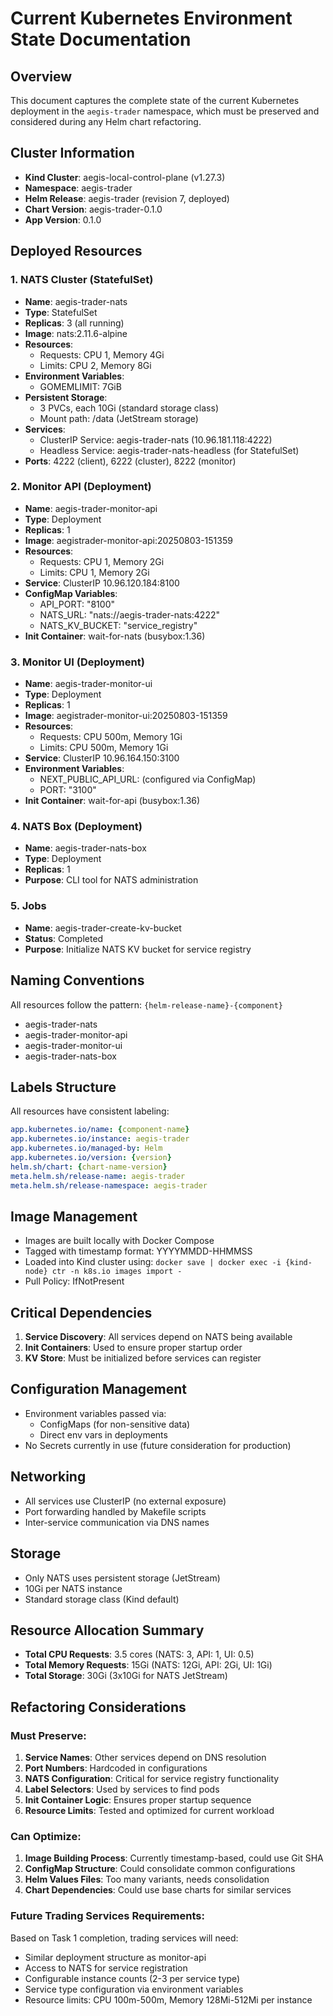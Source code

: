 # Current Kubernetes Environment State Documentation

## Overview
This document captures the complete state of the current Kubernetes deployment in the `aegis-trader` namespace, which must be preserved and considered during any Helm chart refactoring.

## Cluster Information
- **Kind Cluster**: aegis-local-control-plane (v1.27.3)
- **Namespace**: aegis-trader
- **Helm Release**: aegis-trader (revision 7, deployed)
- **Chart Version**: aegis-trader-0.1.0
- **App Version**: 0.1.0

## Deployed Resources

### 1. NATS Cluster (StatefulSet)
- **Name**: aegis-trader-nats
- **Type**: StatefulSet
- **Replicas**: 3 (all running)
- **Image**: nats:2.11.6-alpine
- **Resources**:
  - Requests: CPU 1, Memory 4Gi
  - Limits: CPU 2, Memory 8Gi
- **Environment Variables**:
  - GOMEMLIMIT: 7GiB
- **Persistent Storage**:
  - 3 PVCs, each 10Gi (standard storage class)
  - Mount path: /data (JetStream storage)
- **Services**:
  - ClusterIP Service: aegis-trader-nats (10.96.181.118:4222)
  - Headless Service: aegis-trader-nats-headless (for StatefulSet)
- **Ports**: 4222 (client), 6222 (cluster), 8222 (monitor)

### 2. Monitor API (Deployment)
- **Name**: aegis-trader-monitor-api
- **Type**: Deployment
- **Replicas**: 1
- **Image**: aegistrader-monitor-api:20250803-151359
- **Resources**:
  - Requests: CPU 1, Memory 2Gi
  - Limits: CPU 1, Memory 2Gi
- **Service**: ClusterIP 10.96.120.184:8100
- **ConfigMap Variables**:
  - API_PORT: "8100"
  - NATS_URL: "nats://aegis-trader-nats:4222"
  - NATS_KV_BUCKET: "service_registry"
- **Init Container**: wait-for-nats (busybox:1.36)

### 3. Monitor UI (Deployment)
- **Name**: aegis-trader-monitor-ui
- **Type**: Deployment
- **Replicas**: 1
- **Image**: aegistrader-monitor-ui:20250803-151359
- **Resources**:
  - Requests: CPU 500m, Memory 1Gi
  - Limits: CPU 500m, Memory 1Gi
- **Service**: ClusterIP 10.96.164.150:3100
- **Environment Variables**:
  - NEXT_PUBLIC_API_URL: (configured via ConfigMap)
  - PORT: "3100"
- **Init Container**: wait-for-api (busybox:1.36)

### 4. NATS Box (Deployment)
- **Name**: aegis-trader-nats-box
- **Type**: Deployment
- **Replicas**: 1
- **Purpose**: CLI tool for NATS administration

### 5. Jobs
- **Name**: aegis-trader-create-kv-bucket
- **Status**: Completed
- **Purpose**: Initialize NATS KV bucket for service registry

## Naming Conventions
All resources follow the pattern: `{helm-release-name}-{component}`
- aegis-trader-nats
- aegis-trader-monitor-api
- aegis-trader-monitor-ui
- aegis-trader-nats-box

## Labels Structure
All resources have consistent labeling:
```yaml
app.kubernetes.io/name: {component-name}
app.kubernetes.io/instance: aegis-trader
app.kubernetes.io/managed-by: Helm
app.kubernetes.io/version: {version}
helm.sh/chart: {chart-name-version}
meta.helm.sh/release-name: aegis-trader
meta.helm.sh/release-namespace: aegis-trader
```

## Image Management
- Images are built locally with Docker Compose
- Tagged with timestamp format: YYYYMMDD-HHMMSS
- Loaded into Kind cluster using: `docker save | docker exec -i {kind-node} ctr -n k8s.io images import -`
- Pull Policy: IfNotPresent

## Critical Dependencies
1. **Service Discovery**: All services depend on NATS being available
2. **Init Containers**: Used to ensure proper startup order
3. **KV Store**: Must be initialized before services can register

## Configuration Management
- Environment variables passed via:
  - ConfigMaps (for non-sensitive data)
  - Direct env vars in deployments
- No Secrets currently in use (future consideration for production)

## Networking
- All services use ClusterIP (no external exposure)
- Port forwarding handled by Makefile scripts
- Inter-service communication via DNS names

## Storage
- Only NATS uses persistent storage (JetStream)
- 10Gi per NATS instance
- Standard storage class (Kind default)

## Resource Allocation Summary
- **Total CPU Requests**: 3.5 cores (NATS: 3, API: 1, UI: 0.5)
- **Total Memory Requests**: 15Gi (NATS: 12Gi, API: 2Gi, UI: 1Gi)
- **Total Storage**: 30Gi (3x10Gi for NATS JetStream)

## Refactoring Considerations

### Must Preserve:
1. **Service Names**: Other services depend on DNS resolution
2. **Port Numbers**: Hardcoded in configurations
3. **NATS Configuration**: Critical for service registry functionality
4. **Label Selectors**: Used by services to find pods
5. **Init Container Logic**: Ensures proper startup sequence
6. **Resource Limits**: Tested and optimized for current workload

### Can Optimize:
1. **Image Building Process**: Currently timestamp-based, could use Git SHA
2. **ConfigMap Structure**: Could consolidate common configurations
3. **Helm Values Files**: Too many variants, needs consolidation
4. **Chart Dependencies**: Could use base charts for similar services

### Future Trading Services Requirements:
Based on Task 1 completion, trading services will need:
- Similar deployment structure as monitor-api
- Access to NATS for service registration
- Configurable instance counts (2-3 per service type)
- Service type configuration via environment variables
- Resource limits: CPU 100m-500m, Memory 128Mi-512Mi per instance
